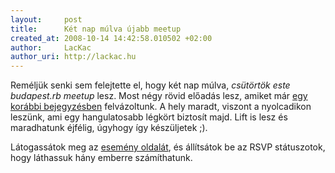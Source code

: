 ```yaml
---
layout:     post
title:      Két nap múlva újabb meetup
created_at: 2008-10-14 14:42:58.010502 +02:00
author:     LacKac
author_uri: http://lackac.hu
--- 
```

Reméljük senki sem felejtette el, hogy két nap múlva, *csütörtök este budapest.rb meetup* lesz. Most négy rövid előadás lesz, amiket már [egy korábbi bejegyzésben][1] felvázoltunk. A hely maradt, viszont a nyolcadikon leszünk, ami egy hangulatosabb légkört biztosít majd. Lift is lesz és maradhatunk éjfélig, úgyhogy így készüljetek ;).

[1]: http://ruby.meetup.hu/blog/2008/10/02/budapest-rb-oktober.html

Látogassátok meg az [esemény oldalát][2], és állítsátok be az RSVP státuszotok, hogy láthassuk hány emberre számíthatunk.

[2]: http://ruby.meetup.com/139/calendar/8776860/
